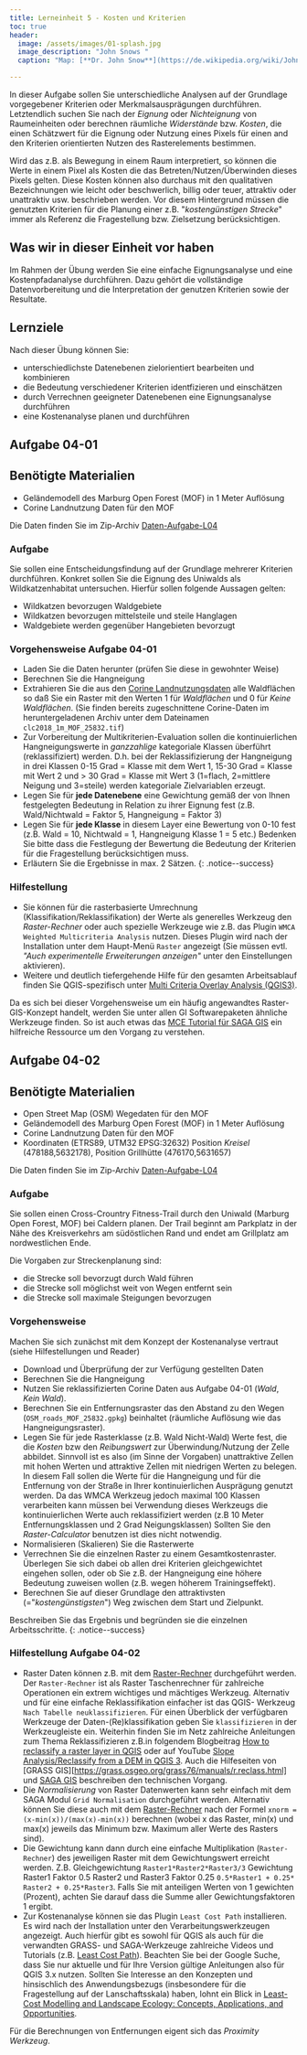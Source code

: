 ```yaml
---
title: Lerneinheit 5 - Kosten und Kriterien
toc: true
header:
  image: /assets/images/01-splash.jpg
  image_description: "John Snows "
  caption: "Map: [**Dr. John Snow**](https://de.wikipedia.org/wiki/John_Snow_(Mediziner)) [Wellcome Library via wikimedia](https://w.wiki/QtV)"

---
```



In dieser Aufgabe sollen Sie unterschiedliche Analysen auf der Grundlage vorgegebener Kriterien oder Merkmalsausprägungen durchführen. Letztendlich suchen Sie nach der  *Eignung* oder *Nichteignung* von Raumeinheiten oder berechnen räumliche  *Widerstände* bzw.  *Kosten*, die einen Schätzwert für die Eignung oder Nutzung eines Pixels für einen and den Kriterien orientierten Nutzen des Rasterelements bestimmen.


<!--more-->

Wird das z.B. als Bewegung in einem Raum interpretiert, so können die Werte in einem Pixel als Kosten die das Betreten/Nutzen/Überwinden dieses Pixels gelten. Diese Kosten können also durchaus mit den qualitativen Bezeichnungen wie leicht oder beschwerlich, billig oder teuer, attraktiv oder unattraktiv usw. beschrieben werden. Vor diesem Hintergrund müssen die genutzten Kriterien für die Planung einer z.B. "*kostengünstigen Strecke*" immer als Referenz die Fragestellung bzw. Zielsetzung berücksichtigen. 


  
## Was wir in dieser Einheit vor haben

Im Rahmen der Übung werden Sie eine einfache Eignungsanalyse und eine Kostenpfadanalyse durchführen. Dazu gehört die vollständige Datenvorbereitung und die Interpretation der genutzen Kriterien sowie der Resultate.


## Lernziele 

Nach dieser Übung können Sie:

  *  unterschiedlichste Datenebenen zielorientiert bearbeiten und kombinieren
  *  die Bedeutung verschiedener Kriterien identfizieren und einschätzen
  *  durch Verrechnen geeigneter Datenebenen eine Eignungsanalyse durchführen
  *  eine Kostenanalyse planen und durchführen


## Aufgabe 04-01

## Benötigte Materialien

* Geländemodell des Marburg Open Forest (MOF) in 1 Meter Auflösung
* Corine Landnutzung Daten für den MOF

Die Daten finden Sie im  Zip-Archiv  [Daten-Aufgabe-L04](https://raw.githubusercontent.com/GeoMOER/moer-bsc-geoinfo-basic/master/docs/assets/data/Daten-Aufgabe-L04.zip)

### Aufgabe
Sie sollen eine Entscheidungsfindung auf der Grundlage mehrerer Kriterien durchführen. Konkret sollen Sie die Eignung des Uniwalds als Wildkatzenhabitat untersuchen. Hierfür sollen folgende Aussagen gelten:

* Wildkatzen bevorzugen Waldgebiete
* Wildkatzen bevorzugen mittelsteile und steile Hanglagen
* Waldgebiete werden gegenüber Hangebieten bevorzugt

### Vorgehensweise Aufgabe 04-01
*  Laden Sie die Daten herunter (prüfen Sie diese in gewohnter Weise)
*  Berechnen Sie die Hangneigung 
*  Extrahieren Sie die aus den [Corine Landnutzungsdaten](https://land.copernicus.eu/pan-european/corine-land-cover/clc2018?tab=mapview) alle Waldflächen so daß Sie ein Raster mit den Werten 1 für *Waldflächen* und 0 für *Keine Waldflächen*. (Sie finden bereits zugeschnittene Corine-Daten im heruntergeladenen Archiv unter dem Dateinamen `clc2018_1m_MOF_25832.tif`) 
*  Zur Vorbereitung der Multikriterien-Evaluation sollen die kontinuierlichen Hangneigungswerte in *ganzzahlige* kategoriale Klassen überführt (reklassifiziert) werden. D.h. bei der Reklassifizierung der Hangneigung in drei Klassen 0-15 Grad = Klasse mit dem Wert 1, 15-30 Grad = Klasse mit Wert 2 und  > 30 Grad = Klasse mit Wert 3 (1=flach, 2=mittlere Neigung und 3=steile) werden kategoriale Zielvariablen erzeugt.
* Legen Sie für **jede Datenebene** eine Gewichtung gemäß der von Ihnen festgelegten Bedeutung in Relation zu ihrer Eignung fest (z.B. Wald/Nichtwald = Faktor 5, Hangneigung = Faktor 3)
* Legen Sie für **jede Klasse** in diesem Layer eine Bewertung von 0-10 fest (z.B. Wald = 10, Nichtwald = 1, Hangneigung Klasse 1 = 5 etc.) Bedenken Sie bitte dass die Festlegung der Bewertung die Bedeutung der Kriterien für die Fragestellung berücksichtigen muss. 
* Erläutern Sie die Ergebnisse  in max. 2 Sätzen.
{: .notice--success}

### Hilfestellung 

*  Sie können für die rasterbasierte Umrechnung (Klassifikation/Reklassifikation) der Werte  als generelles Werkzeug den *Raster-Rechner*  oder auch spezielle Werkzeuge wie z.B. das Plugin `WMCA Weighted Multicriteria Analysis` nutzen. Dieses Plugin wird nach der Installation unter dem Haupt-Menü `Raster` angezeigt (Sie müssen evtl. *"Auch experimentelle Erweiterungen anzeigen"* unter den Einstellungen aktivieren).
* Weitere und deutlich tiefergehende Hilfe für den gesamten Arbeitsablauf finden Sie QGIS-spezifisch unter [Multi Criteria Overlay Analysis (QGIS3)](https://www.qgistutorials.com/en/docs/3/multi_criteria_overlay.html). 

Da es sich bei dieser Vorgehensweise um ein häufig angewandtes Raster-GIS-Konzept handelt, werden Sie unter allen GI Softwarepaketen ähnliche Werkzeuge finden. So ist auch etwas das  [MCE Tutorial für SAGA GIS](https://svwh.dl.sourceforge.net/project/saga-gis/SAGA%20-%20Documentation/Tutorials/Multi_Criteria_Evaluation_Tutorial/MultiTutorial2.pdf) ein hilfreiche Ressource um den Vorgang zu verstehen.


## Aufgabe 04-02

## Benötigte Materialien

* Open Street Map (OSM) Wegedaten für den  MOF
* Geländemodell des Marburg Open Forest (MOF) in 1 Meter Auflösung
* Corine Landnutzung Daten für den MOF
*  Koordinaten (ETRS89, UTM32 EPSG:32632) Position *Kreisel*  (478188,5632178), Position Grillhütte (476170,5631657)

Die Daten finden Sie im  Zip-Archiv  [Daten-Aufgabe-L04](https://raw.githubusercontent.com/GeoMOER/moer-bsc-geoinfo-basic/master/docs/assets/data/Daten-Aufgabe-L04.zip)

### Aufgabe
Sie sollen einen Cross-Crountry Fitness-Trail durch den Uniwald (Marburg Open Forest, MOF) bei Caldern planen. Der Trail beginnt am Parkplatz in der Nähe des Kreisverkehrs am südöstlichen Rand und endet am Grillplatz am nordwestlichen Ende. 

Die Vorgaben zur Streckenplanung sind: 
* die Strecke soll bevorzugt durch Wald führen
* die Strecke soll möglichst weit von Wegen entfernt sein
* die Strecke soll maximale Steigungen bevorzugen 

### Vorgehensweise

Machen Sie sich zunächst mit dem Konzept der Kostenanalyse vertraut (siehe Hilfestellungen und Reader)

*  Download und Überprüfung der zur Verfügung gestellten Daten
*  Berechnen Sie die Hangneigung 
*  Nutzen Sie reklassifizierten Corine Daten aus Aufgabe 04-01 (*Wald*, *Kein Wald*).
*  Berechnen Sie ein Entfernungsraster das den Abstand zu den Wegen (`OSM_roads_MOF_25832.gpkg`) beinhaltet (räumliche Auflösung wie das Hangneigungsraster).
*  Legen Sie für jede Rasterklasse (z.B. Wald Nicht-Wald) Werte fest, die die *Kosten* bzw den *Reibungswert* zur Überwindung/Nutzung der Zelle abbildet. Sinnvoll ist es also (im Sinne der Vorgaben) unattraktive Zellen mit hohen Werten und attraktive Zellen mit niedrigen Werten zu belegen. In diesem Fall sollen die Werte für die Hangneigung und für die Entfernung von der Straße in Ihrer kontinuierlichen Ausprägung genutzt werden. Da das WMCA Werkzeug jedoch maximal 100 Klassen verarbeiten  kann müssen bei Verwendung dieses Werkzeugs die kontinuierlichen Werte auch reklassifiziert werden (z.B 10 Meter Entfernungsklassen und 2 Grad Neigungsklassen) Sollten Sie den *Raster-Calculator* benutzen ist dies nicht notwendig. 
* Normalisieren (Skalieren) Sie die Rasterwerte
* Verrechnen Sie die einzelnen Raster zu einem Gesamtkostenraster. Überlegen Sie sich dabei ob allen drei Kriterien gleichgewichtet eingehen sollen, oder ob Sie z.B. der Hangneigung eine höhere Bedeutung zuweisen wollen (z.B. wegen höherem Trainingseffekt).
* Berechnen Sie auf dieser Grundlage den attraktivsten (="*kostengünstigsten*") Weg zwischen dem Start und Zielpunkt.

Beschreiben Sie das Ergebnis und begründen sie die einzelnen Arbeitsschritte.
{: .notice--success}

### Hilfestellung Aufgabe 04-02

* Raster Daten können z.B. mit dem [Raster-Rechner](https://docs.qgis.org/2.14/de/docs/user_manual/working_with_raster/raster_analysis.html#raster-calculator) durchgeführt werden. Der `Raster-Rechner` ist als Raster Taschenrechner für zahlreiche Operationen ein extrem wichtiges und mächtiges Werkzeug.  Alternativ und für eine einfache Reklassifikation einfacher ist das QGIS- Werkzeug `Nach Tabelle neuklassifizieren`. Für einen Überblick der verfügbaren Werkzeuge der Daten-(Re)klassifikation geben Sie `klassifizieren` in der Werkzeugleiste ein. Weiterhin finden Sie im Netz zahlreiche Anleitungen zum Thema Reklassifizieren z.B.in folgendem Blogbeitrag [How to reclassify a raster layer in QGIS](https://fivequestionz.home.blog/2020/02/08/how-to-reclassify-a-raster-layer-in-qgis/) oder auf YouTube [Slope Analysis/Reclassify from a DEM in QGIS 3](https://www.youtube.com/watch?v=7eIFvZ4fU6k). Auch die Hilfeseiten von [GRASS GIS][https://grass.osgeo.org/grass76/manuals/r.reclass.html] und [SAGA GIS](http://www.saga-gis.org/saga_tool_doc/2.2.5/grid_tools_15.html) beschreiben den technischen Vorgang.  
* Die *Normalisierung* von Raster Datenwerten kann sehr einfach mit dem SAGA Modul `Grid Normalisation` durchgeführt werden. Alternativ können Sie diese auch mit dem [Raster-Rechner](https://docs.qgis.org/3.10/de/docs/user_manual/working_with_raster/raster_analysis.html#raster-calculator) nach der Formel `xnorm = (x-min(x))/(max(x)-min(x))` berechnen (wobei x das Raster, min(x) und max(x) jeweils das Minimum bzw. Maximum aller Werte des Rasters sind). 
* Die Gewichtung kann dann durch eine einfache Multiplikation (`Raster-Rechner`) des jeweiligen Raster mit dem Gewichtungswert erreicht werden. Z.B. Gleichgewichtung `Raster1*Raster2*Raster3/3` Gewichtung Raster1 Faktor 0.5 Raster2 und Raster3 Faktor 0.25 `0.5*Raster1 + 0.25* Raster2 + 0.25*Raster3`. Falls Sie mit anteiligen Werten von 1 gewichten (Prozent), achten Sie darauf dass die Summe aller Gewichtungsfaktoren 1 ergibt.
* Zur Kostenanalyse können sie das Plugin `Least Cost Path` installieren. Es
wird nach der Installation unter den Verarbeitungswerkzeugen angezeigt. Auch hierfür gibt es sowohl für QGIS als auch für die verwandten GRASS- und SAGA-Werkzeuge zahlreiche Videos und Tutorials (z.B. [Least Cost Path](https://www.youtube.com/watch?v=6dodHcHm7ws)).  Beachten Sie bei der Google Suche, dass Sie nur aktuelle und für Ihre Version gültige Anleitungen also für QGIS 3.x nutzen. Sollten Sie Interesse an den Konzepten und hinsischlich des Anwendungsbezugs (insbesondere für die Fragestellung auf der Lanschaftsskala) haben, lohnt ein Blick in   [Least-Cost Modelling and Landscape Ecology: Concepts, Applications, and Opportunities](https://link.springer.com/article/10.1007/s40823-016-0006-9). 

Für die Berechnungen von Entfernungen eigent sich das *Proximity Werkzeug*.